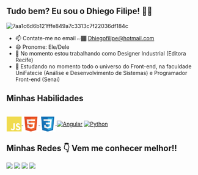 
## Tudo bem? Eu sou o Dhiego Filipe! 🤙🏾


![7aa1c6d6b121fffe849a7c3313c7f22036df184c](https://user-images.githubusercontent.com/126776548/228942131-affdcf4b-3d17-4138-9308-1f5b9e3d87b4.gif)


- 📫 Contate-me no email 👉🏾 Dhiegofilipe@hotmail.com
- 😄 Pronome: Ele/Dele
- 🔭 No momento estou trabalhando como Designer Industrial (Editora Recife)
- 🌱 Estudando no momento todo o universo do Front-end, na faculdade UniFatecie (Análise e Desenvolvimento de Sistemas) e Programador Front-end (Senai)

 ## Minhas Habilidades
<div style="display: inline_block"><br>
  <a href="https://www.alura.com.br/artigos/javascript?gclid=CjwKCAjw5pShBhB_EiwAvmnNVzrohzsQILqFIsBLdpbPXfyDHUU1iy-gUaiAfnF7dZSaKMvgQl3GOxoCBr8QAvD_BwE"> <img align="center" alt="Rafa-Js" height="40" width="40" src="https://raw.githubusercontent.com/devicons/devicon/master/icons/javascript/javascript-plain.svg">
  <a href="https://developer.mozilla.org/en-US/docs/Glossary/HTML5"> <img align="center" alt="Rafa-HTML" height="40" width="40" src="https://raw.githubusercontent.com/devicons/devicon/master/icons/html5/html5-original.svg">
  <a href="https://www.w3.org/TR/CSS/#css"> <img align="center" alt="Rafa-CSS" height="40" width="40" src="https://raw.githubusercontent.com/devicons/devicon/master/icons/css3/css3-original.svg">
<a  href="https://angular.io/" target="_blank" rel="noreferrer"><img src="https://raw.githubusercontent.com/danielcranney/readme-generator/main/public/icons/skills/angularjs-colored.svg" width="40" height="40" align="center" alt="Angular" /></a>
<a href="https://www.python.org/" target="_blank" rel="noreferrer"><img src="https://raw.githubusercontent.com/danielcranney/readme-generator/main/public/icons/skills/python-colored.svg" width="40" height="40" align="center" alt="Python" /></a>
</div>
  
  ## Minhas Redes 👇 Vem me conhecer melhor!!
 
<div> 
 
  <a href="https://www.instagram.com/dhiegofilipe12/" target="_blank"><img src="https://img.shields.io/badge/-Instagram-%23E4405F?style=for-the-badge&logo=instagram&logoColor=white" target="_blank"></a>
 <a href="https://discord.com/channels/1091038408098451579/1091038408861823048" target="_blank"><img src="https://img.shields.io/badge/Discord-7289DA?style=for-the-badge&logo=discord&logoColor=white" target="_blank"></a> 
  <a href = "mailto:dhiegofilype@gmail.com"><img src="https://img.shields.io/badge/-Gmail-%23333?style=for-the-badge&logo=gmail&logoColor=white" target="_blank"></a>
  <a href="https://www.linkedin.com/in/dhiego-filipe-11b541137/" target="_blank"><img src="https://img.shields.io/badge/-LinkedIn-%230077B5?style=for-the-badge&logo=linkedin&logoColor=white" target="_blank"></a>
 
  
</div>
